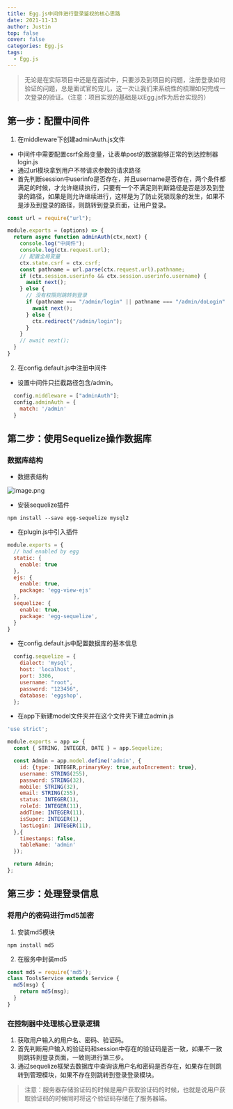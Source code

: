 ```yaml
---
title: Egg.js中间件进行登录鉴权的核心思路
date: 2021-11-13
author: Justin
top: false
cover: false
categories: Egg.js
tags:
  - Egg.js
---
```


>无论是在实际项目中还是在面试中，只要涉及到项目的问题，注册登录如何验证的问题，总是面试官的宠儿，这一次让我们来系统性的梳理如何完成一次登录的验证。（注意：项目实现的基础是以Egg.js作为后台实现的）

## 第一步：配置中间件

1. 在middleware下创建adminAuth.js文件

* 中间件中需要配置csrf全局变量，让表单post的数据能够正常的到达控制器login.js
* 通过url模块拿到用户不带请求参数的请求路径
* 首先判断session中userinfo是否存在，并且username是否存在，两个条件都满足的时候，才允许继续执行，只要有一个不满足则判断路径是否是涉及到登录的路径，如果是则允许继续进行，这样是为了防止死锁现象的发生，如果不是涉及到登录的路径，则跳转到登录页面，让用户登录。

```js
const url = require("url");

module.exports = (options) => {
  return async function adminAuth(ctx,next) {
    console.log("中间件");
    console.log(ctx.request.url);
    // 配置全局变量
    ctx.state.csrf = ctx.csrf;
    const pathname = url.parse(ctx.request.url).pathname;
    if (ctx.session.userinfo && ctx.session.userinfo.username) {
      await next();
    } else {
      // 没有权限则跳转到登录
      if (pathname === "/admin/login" || pathname === "/admin/doLogin" || pathname === "/admin/login/captcha") {
        await next();        
      } else {
        ctx.redirect("/admin/login");
      }
    }
    // await next();
  }
}
```

2. 在config.default.js中注册中间件

* 设置中间件只拦截路径包含/admin。

```js
  config.middleware = ["adminAuth"];
  config.adminAuth = {
    match: '/admin'
  }
```

## 第二步：使用Sequelize操作数据库
### 数据库结构

* 数据表结构

![image.png](https://img-blog.csdnimg.cn/img_convert/6e088c53dd4c1f86d5a78fc0ede37100.png)

* 安装sequelize插件

```shell
npm install --save egg-sequelize mysql2
```

* 在plugin.js中引入插件

```js
module.exports = {
  // had enabled by egg
  static: {
    enable: true
  },
  ejs: {
    enable: true,
    package: 'egg-view-ejs'
  },
  sequelize: {
    enable: true,
    package: 'egg-sequelize',
  }
}
```

* 在config.default.js中配置数据库的基本信息

```js
  config.sequelize = {
    dialect: 'mysql',
    host: 'localhost',
    port: 3306,
    username: "root",
    password: "123456",
    database: 'eggshop',
  };
```

* 在app下新建model文件夹并在这个文件夹下建立admin.js

```js
'use strict';

module.exports = app => {
  const { STRING, INTEGER, DATE } = app.Sequelize;

  const Admin = app.model.define('admin', {
    id: {type: INTEGER,primaryKey: true,autoIncrement: true},
    username: STRING(255),
    password: STRING(32),
    mobile: STRING(32),
    email: STRING(255),
    status: INTEGER(1),
    roleId: INTEGER(11),
    addTime: INTEGER(11),
    isSuper: INTEGER(1),
    lastLogin: INTEGER(11),
  },{
    timestamps: false,
    tableName: 'admin'     
  });

  return Admin;
};
```

## 第三步：处理登录信息
### 将用户的密码进行md5加密
1. 安装md5模块

```shell
npm install md5
```

2. 在服务中封装md5

```js
const md5 = require('md5');
class ToolsService extends Service {
  md5(msg) {
    return md5(msg);
  }
}
```

### 在控制器中处理核心登录逻辑
1. 获取用户输入的用户名、密码、验证码。
2. 首先判断用户输入的验证码和session中存在的验证码是否一致，如果不一致则跳转到登录页面，一致则进行第三步。
3. 通过sequelize框架去数据库中查询该用户名和密码是否存在，如果存在则跳转到管理模块，如果不存在则跳转到登录登录模块。

>注意：服务器存储验证码的时候是用户获取验证码的时候，也就是说用户获取验证码的时候同时将这个验证码存储在了服务器端。



